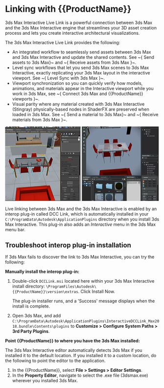# Linking with {{ProductName}}

3ds Max Interactive Live Link is a powerful connection between 3ds Max and the 3ds Max Interactive engine that streamlines your 3D asset creation process and lets you create interactive architectural visualizations.

The 3ds Max Interactive Live Link provides the following:

-   An integrated workflow to seamlessly send assets between 3ds Max and 3ds Max Interactive and update the shared contents. See ~{ Send assets to 3ds Max}~ and ~{ Receive assets from 3ds Max }~.
-   Level sync workflows that let you send 3ds Max scenes to 3ds Max Interactive, exactly replicating your 3ds Max layout in the interactive viewport. See ~{ Level Sync with 3ds Max }~.
-   Viewport synchronization so you can quickly verify how models, animations, and materials appear in the Interactive viewport while you work in 3ds Max, see ~{ Connect 3ds Max and {{ProductName}} viewports }~.
-   Visual parity where any material created with 3ds Max Interactive (Stingray) physically-based nodes in ShaderFX are preserved when loaded in 3ds Max. See ~{ Send a material to 3ds Max}~ and ~{ Receive materials from 3ds Max }~.

  ![](images/live_link.png)

Live linking between 3ds Max and the 3ds Max Interactive is enabled by an interop plug-in called DCC Link, which is automatically installed in your `C:\ProgramData\Autodesk\ApplicationPlugins` directory when you install 3ds Max Interactive. This plug-in also adds an *Interactive* menu in the 3ds Max menu bar.

## Troubleshoot interop plug-in installation

If 3ds Max fails to discover the link to 3ds Max Interactive, you can try the following:

**Manually install the interop plug-in:**

1. Double-click `DCCLink.msi` located here within your 3ds Max Interactive install directory: `\ProgramFiles\Autodesk\ {{ProductName}}\version\extras`. Click Install Now.

   The plug-in installer runs, and a 'Success' message displays when the install is complete.

2.  Open 3ds Max, and add `C:\ProgramData\Autodesk\ApplicationPlugins\InteractiveDCCLink_Max2018.bundle\Contents\plugins` to **Customize > Configure System Paths > 3rd Party Plugins**.

**Point {{ProductName}} to where you have the 3ds Max installed:**

The 3ds Max Interactive editor automatically detects 3ds Max if you installed it to the default location. If you installed it to a custom location, do the following to point the editor to the application.

1. In the {{ProductName}}, select **File > Settings > Editor Settings**.
2. In the **Property Editor**, navigate to select the .exe file (3dsmax.exe) wherever you installed 3ds Max.

